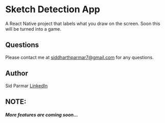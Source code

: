 # Sketch Detection App
A React Native project that labels what you draw on the screen. Soon this will be turned into a game.

## Questions
Please contact me at [siddharthparmar7@gmail.com](siddharthparmar7@gmail.com) for any questions.

## Author

Sid Parmar [LinkedIn](www.linkedin.com/in/siddharth-parmar-a901a075)

## NOTE:
##### More features are coming soon...
